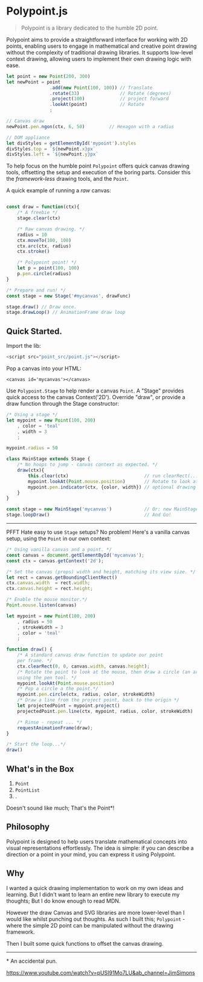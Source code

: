 # Polypoint.js

> Polypoint is a library dedicated to the humble 2D point.

Polypoint aims to provide a straightforward interface for working with 2D points, enabling users to engage in
mathematical and creative point drawing without the complexity of traditional drawing libraries. It supports low-level context drawing, allowing users to implement their own drawing logic with ease.


```js
let point = new Point(200, 300)
let newPoint = point
                .add(new Point(100, 100)) // Translate
                .rotate(33)               // Rotate (degrees)
                .project(100)             // project forward
                .lookAt(point)            // Rotate
                ;

// Canvas draw
newPoint.pen.ngon(ctx, 6, 50)         // Hexagon with a radius

// DOM appliance
let divStyles = getElementById('mypoint').styles
divStyles.top = `${newPoint.x}px`
divStyles.left = `${newPoint.y}px`
```


To help focus on the humble point `Polypoint` offers quick canvas drawing tools, offsetting the setup and execution of the boring parts. Consider this the _framework-less_ drawing tools, and the `Point`.

A quick example of running a _raw_ canvas:

```js

const draw = function(ctx){
    /* A freebie */
    stage.clear(ctx)

    /* Raw canvas drawing. */
    radius = 10
    ctx.moveTo(100, 100)
    ctx.arc(ctx, radius)
    ctx.stroke()

    /* Polypoint point! */
    let p = point(100, 100)
    p.pen.circle(radius)
}

/* Prepare and run! */
const stage = new Stage('#mycanvas', drawFunc)

stage.draw() // Draw once.
stage.drawLoop() // AnimationFrame draw loop
```

## Quick Started.

Import the lib:

```js
<script src="point_src/point.js"></script>
```

Pop a canvas into your HTML:

```jinja
<canvas id='mycanvas'></canvas>
```

Use `Polypoint.Stage` to help render a canvas `Point`. A "Stage" provides quick access to the canvas Context('2D'). Override "draw", or provide a draw function through the Stage constructor:


```js
/* Using a stage */
let mypoint = new Point(100, 200)
    , color = 'teal'
    , width = 3
    ;

mypoint.radius = 50

class MainStage extends Stage {
    /* No hoops to jump - canvas context as expected. */
    draw(ctx){
        this.clear(ctx)                            // run clearRect(...) call.
        mypoint.lookAt(Point.mouse.position)       // Rotate to look at the mouse
        mypoint.pen.indicator(ctx, {color, width}) // optional drawing tools.
    }
}

const stage = new MainStage('mycanvas')            // Or: new MainStage('mycanvas', myDrawFunc)
stage.loopDraw()                                   // And Go!
```

---

PFFT Hate easy to use `Stage` setups? No problem! Here's a vanilla canvas setup, using the `Point` in our own context:

```js
/* Using vanilla canvas and a point. */
const canvas = document.getElementById('mycanvas');
const ctx = canvas.getContext('2d');

/* Set the canvas (props) width and height, matching its view size. */
let rect = canvas.getBoundingClientRect()
ctx.canvas.width  = rect.width;
ctx.canvas.height = rect.height;

/* Enable the mouse monitor.*/
Point.mouse.listen(canvas)

let mypoint = new Point(100, 200)
    , radius = 50
    , strokeWidth = 3
    , color = 'teal'
    ;

function draw() {
    /* A standard canvas draw function to update our point
    per frame. */
    ctx.clearRect(0, 0, canvas.width, canvas.height);
    /* Rotate the point to look at the mouse, then draw a circle (an arc)
    using the pen tool. */
    mypoint.lookAt(Point.mouse.position)
    /* Pop a circle a the point.*/
    mypoint.pen.circle(ctx, radius, color, strokeWidth)
    /* Draw a line from the project point, back to the origin */
    let projectedPoint = mypoint.project()
    projectedPoint.pen.line(ctx, mypoint, radius, color, strokeWidth)

    /* Rinse - repeat ... */
    requestAnimationFrame(draw);
}

/* Start the loop...*/
draw()
```


## What's in the Box

1. `Point`
2. `PointList`
3. .

Doesn't sound like much; That's the Point\*!

## Philosophy

Polypoint is designed to help users translate mathematical concepts into visual representations effortlessly. The idea is simple: if you can describe a direction or a point in your mind, you can express it using Polypoint.

## Why

I wanted a quick drawing implementation to work on my own ideas and learning.
But I didn't want to learn an entire new library to execute my thoughts; But I do know enough to read MDN.

However the draw Canvas and SVG libraries are more lower-level than I would like
whilst punching out thoughts. As such I built this; `Polypoint` - where the simple 2D point can be manipulated without the drawing framework.

Then I built some quick functions to offset the canvas drawing.


---

\* An accidental pun.


https://www.youtube.com/watch?v=pUSI91Mo7LU&ab_channel=JimSimons